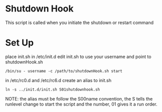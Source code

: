 # Shutdown Hook
This script is called when you initiate the shutdown or restart command

# Set Up
place init.sh in /etc/init.d
edit init.sh to use your username and point to shutdownHook.sh

    /bin/su - username -c /path/to/shutdownHook.sh start

in /etc/rc0.d and /etc/rc6.d create an alias to init.sh

    ln -s ../init.d/init.sh S01shutdownhook.sh

NOTE: the alias must be follow the S00name convention, the S tells the runlevel change to start the script and the number, 01 gives it a run order.